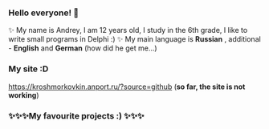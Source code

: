 ### Hello everyone! 👋

✨ My name is Andrey, I am 12 years old, I study in the 6th grade, I like to write small programs in Delphi :) ✨ 
My main language is **Russian** , additional - **English** and **German** (how did he get me...)

### My site :D
https://kroshmorkovkin.anport.ru/?source=github
(**so far, the site is not working**)

### ✨✨✨My favourite projects :) ✨✨✨
